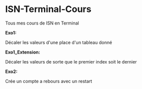 # ISN-Terminal-Cours
Tous mes cours de ISN en Terminal

**Exo1:**

Décaler les valeurs d'une place d'un tableau donné

**Exo1_Extension:**

Décaler les valeurs de sorte que le premier index soit le dernier

**Exo2:**

Crée un compte a rebours avec un restart
